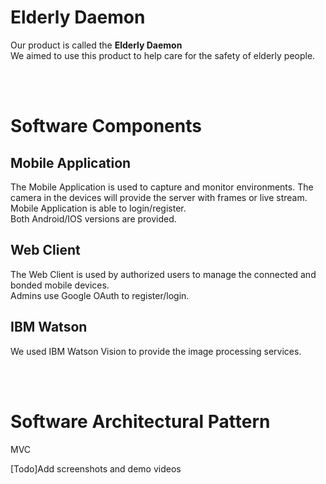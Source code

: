 Elderly Daemon
======
Our product is called the **Elderly Daemon**</br>
We aimed to use this product to help care for the safety of elderly people.

</br></br>

Software Components
======
Mobile Application
-----
The Mobile Application is used to capture and monitor environments. The camera in the devices will provide the server with frames or live stream.</br>
Mobile Application is able to login/register.</br>
Both Android/IOS versions are provided.</br>

Web Client
----
The Web Client is used by authorized users to manage the connected and bonded mobile devices.</br>
Admins use Google OAuth to register/login.</br>

IBM Watson
----
We used IBM Watson Vision to provide the image processing services.

</br></br>

Software Architectural Pattern
======
MVC

[Todo]Add screenshots and demo videos
